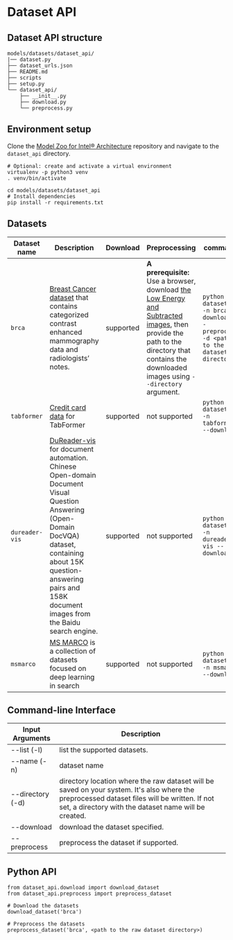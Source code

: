 # Dataset API

## Dataset API structure
```
models/datasets/dataset_api/
|── dataset.py
├── dataset_urls.json
├── README.md
├── scripts
├── setup.py
└── dataset_api/
    ├── __init__.py
    ├── download.py
    └── preprocess.py
```

## Environment setup
Clone the [Model Zoo for Intel® Architecture](https://github.com/IntelAI/models) repository and navigate to the `dataset_api` directory.
```
# Optional: create and activate a virtual environment
virtualenv -p python3 venv
. venv/bin/activate

cd models/datasets/dataset_api
# Install dependencies 
pip install -r requirements.txt
```

## Datasets
| Dataset name | Description | Download | Preprocessing | command |
| ------------ | ----------- | -------- | --------------| ------- |
| `brca` | [Breast Cancer dataset](https://wiki.cancerimagingarchive.net/pages/viewpage.action?pageId=109379611#10937961150f24f71b869471e8366180549549d75) that contains categorized contrast enhanced mammography data and radiologists’ notes. | supported | **A prerequisite:** Use a browser, download [the Low Energy and Subtracted images](https://faspex.cancerimagingarchive.net/aspera/faspex/external_deliveries/260?passcode=5335d2514638afdaf03237780dcdfec29edf4238#), then provide the path to the directory that contains the downloaded images using `--directory` argument. | `python dataset.py -n brca --download --preprocess -d <path to the dataset directory>` |
| `tabformer` | [Credit card data](https://ibm.ent.box.com/v/tabformer-data/folder/130748337023) for TabFormer | supported | not supported | `python dataset.py -n tabformer --download` |
| `dureader-vis` | [DuReader-vis](https://github.com/baidu/DuReader/tree/master/DuReader-vis) for document automation. Chinese Open-domain Document Visual Question Answering (Open-Domain DocVQA) dataset, containing about 15K question-answering pairs and 158K document images from the Baidu search engine. | supported | not supported  | `python dataset.py -n dureader-vis --download` |
| `msmarco` | [MS MARCO](https://microsoft.github.io/msmarco/)  is a collection of datasets focused on deep learning in search | supported | not supported  | `python dataset.py -n msmarco --download` |

## Command-line Interface

| Input Arguments | Description |
| --------------- | ----------- |
| --list (-l) | list the supported datasets. |
| --name (-n) | dataset name |
| --directory (-d) | directory location where the raw dataset will be saved on your system. It's also where the preprocessed dataset files will be written. If not set, a directory with the dataset name will be created. |
| --download | download the dataset specified. |
| --preprocess | preprocess the dataset if supported. |


## Python API
```
from dataset_api.download import download_dataset
from dataset_api.preprocess import preprocess_dataset

# Download the datasets
download_dataset('brca')

# Preprocess the datasets
preprocess_dataset('brca', <path to the raw dataset directory>)
```

